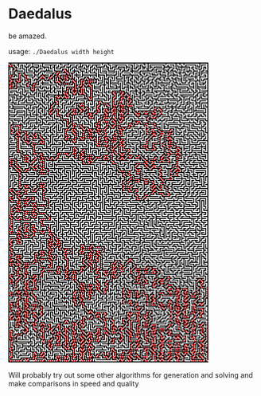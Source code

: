 # Daedalus

be amazed.

usage: `./Daedalus width height`

![alt text](examples/sol1540074477.png)

Will probably try out some other algorithms for generation and solving and make comparisons in speed and quality

